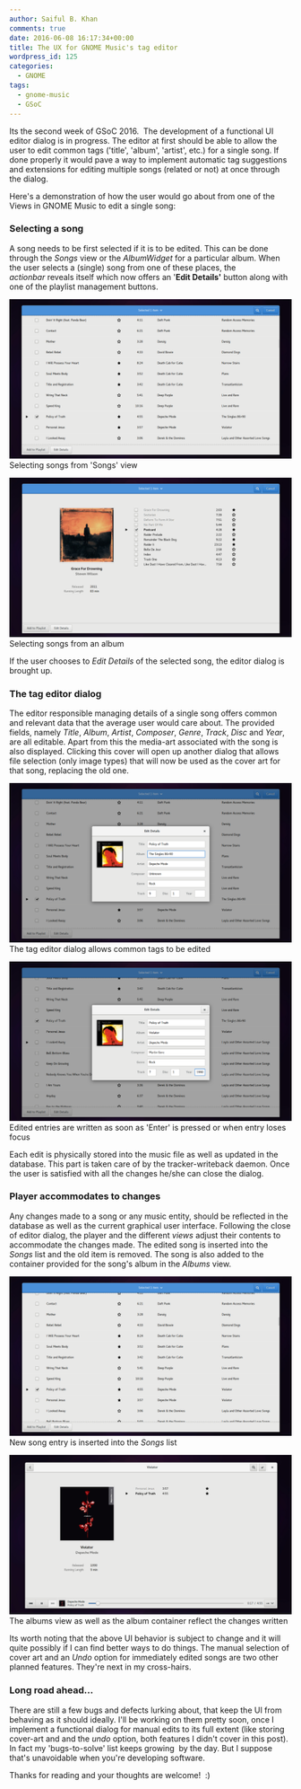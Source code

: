 ```yaml
---
author: Saiful B. Khan
comments: true
date: 2016-06-08 16:17:34+00:00
title: The UX for GNOME Music's tag editor
wordpress_id: 125
categories:
  - GNOME
tags:
  - gnome-music
  - GSoC
---
```


Its the second week of GSoC 2016.  The development of a functional UI editor dialog is in progress. The editor at first should be able to allow the user to edit common tags ('title', 'album', 'artist', etc.) for a single song. If done properly it would pave a way to implement automatic tag suggestions and extensions for editing multiple songs (related or not) at once through the dialog.

<!-- more -->Here's a demonstration of how the user would go about from one of the Views in GNOME Music to edit a single song:


### Selecting a song


A song needs to be first selected if it is to be edited. This can be done through the _Songs_ view or the _AlbumWidget_ for a particular album. When the user selects a (single) song from one of these places, the _actionbar_ reveals itself which now offers an '**Edit Details'** button along with one of the playlist management buttons.

![GNOME Music: selecting songs in 'Songs' view](/images/posts/scr11.png) Selecting songs from 'Songs' view

![GNOME Music: selecting songs from an album](/images/posts/scr21.png) Selecting songs from an album

If the user chooses to _Edit Details_ of the selected song, the editor dialog is brought up.


### The tag editor dialog


The editor responsible managing details of a single song offers common and relevant data that the average user would care about. The provided fields, namely _Title_, _Album_, _Artist_, _Composer_, _Genre_, _Track_, _Disc_ and _Year_, are all editable. Apart from this the media-art associated with the song is also displayed. Clicking this cover will open up another dialog that allows file selection (only image types) that will now be used as the cover art for that song, replacing the old one.

![GNOME Music: tag editor dialog](/images/posts/scr31.png) The tag editor dialog allows common tags to be edited

![GNOME Music: tag editoy dialog fields](/images/posts/scr41.png) Edited entries are written as soon as 'Enter' is pressed or when entry loses focus

Each edit is physically stored into the music file as well as updated in the database. This part is taken care of by the tracker-writeback daemon. Once the user is satisfied with all the changes he/she can close the dialog.


### Player accommodates to changes


Any changes made to a song or any music entity, should be reflected in the database as well as the current graphical user interface. Following the close of editor dialog, the player and the different _views_ adjust their contents to accommodate the changes made. The edited song is inserted into the _Songs_ list and the old item is removed. The song is also added to the container provided for the song's album in the _Albums_ view.

![the edited song gets placed where it should](/images/posts/scr51.png) New song entry is inserted into the _Songs_ list

![edited song placed in the album container](/images/posts/scr71.png) The albums view as well as the album container reflect the changes written

Its worth noting that the above UI behavior is subject to change and it will quite possibly if I can find better ways to do things. The manual selection of cover art and an _Undo_ option for immediately edited songs are two other planned features. They're next in my cross-hairs.


### Long road ahead...


There are still a few bugs and defects lurking about, that keep the UI from behaving as it should ideally. I'll be working on them pretty soon, once I implement a functional dialog for manual edits to its full extent (like storing cover-art and and the _undo_ option, both features I didn't cover in this post). In fact my 'bugs-to-solve' list keeps growing  by the day. But I suppose that's unavoidable when you're developing software.

Thanks for reading and your thoughts are welcome!  :)




